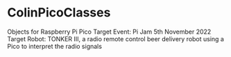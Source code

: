 # ColinPicoClasses
Objects for Raspberry Pi Pico
Target Event: Pi Jam 5th November 2022
Target Robot: TONKER III, a radio remote control beer delivery robot using a Pico to interpret the radio signals
